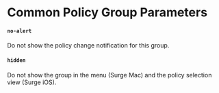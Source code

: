 Common Policy Group Parameters
==============================

#### `no-alert`

Do not show the policy change notification for this group.

#### `hidden`

Do not show the group in the menu (Surge Mac) and the policy selection view (Surge iOS).